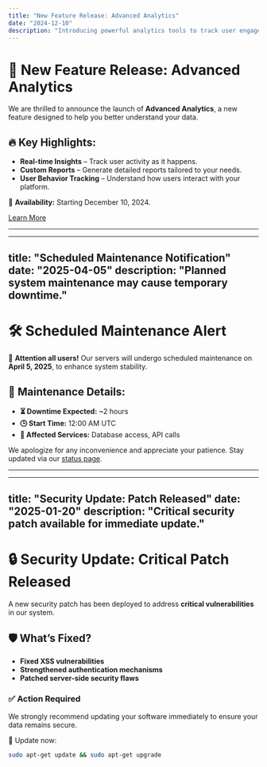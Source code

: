 ```yaml
---
title: "New Feature Release: Advanced Analytics"
date: "2024-12-10"
description: "Introducing powerful analytics tools to track user engagement."
---
```


# 🚀 New Feature Release: Advanced Analytics

We are thrilled to announce the launch of **Advanced Analytics**, a new feature designed to help you better understand your data.

## 🔥 Key Highlights:
- **Real-time Insights** – Track user activity as it happens.
- **Custom Reports** – Generate detailed reports tailored to your needs.
- **User Behavior Tracking** – Understand how users interact with your platform.

📅 **Availability:** Starting December 10, 2024.

[Learn More](#)

---

---
title: "Scheduled Maintenance Notification"
date: "2025-04-05"
description: "Planned system maintenance may cause temporary downtime."
---

# 🛠 Scheduled Maintenance Alert

📢 **Attention all users!** Our servers will undergo scheduled maintenance on **April 5, 2025**, to enhance system stability.

## 🔧 Maintenance Details:
- **⏳ Downtime Expected:** ~2 hours
- **🕒 Start Time:** 12:00 AM UTC
- **🔄 Affected Services:** Database access, API calls

We apologize for any inconvenience and appreciate your patience. Stay updated via our [status page](#).

---

---
title: "Security Update: Patch Released"
date: "2025-01-20"
description: "Critical security patch available for immediate update."
---

# 🔒 Security Update: Critical Patch Released

A new security patch has been deployed to address **critical vulnerabilities** in our system.

## 🛡 What’s Fixed?
- **Fixed XSS vulnerabilities**
- **Strengthened authentication mechanisms**
- **Patched server-side security flaws**

### ✅ Action Required
We strongly recommend updating your software immediately to ensure your data remains secure.

🚀 Update now:
```sh
sudo apt-get update && sudo apt-get upgrade
